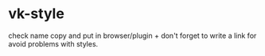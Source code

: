 # vk-style
check name
copy and put in browser/plugin + don't forget to write a link for avoid problems with styles.
